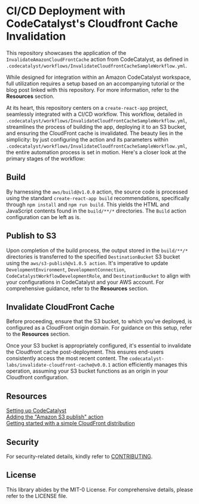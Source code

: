 # CI/CD Deployment with CodeCatalyst's Cloudfront Cache Invalidation

This repository showcases the application of the `InvalidateAmazonCloudFrontCache` action from CodeCatalyst, as defined in `.codecatalyst/workflows/InvalidateCloudfrontCacheSampleWorkflow.yml`.

While designed for integration within an Amazon CodeCatalyst workspace, full 
utilization requires a setup based on an accompanying tutorial or the blog post
linked with this repository. For more information, refer to the **Resources** section.

At its heart, this repository centers on a `create-react-app` project, 
seamlessly integrated with a CI/CD workflow. This workflow, detailed in 
`.codecatalyst/workflows/InvalidateCloudfrontCacheSampleWorkflow.yml`, streamlines the process of building the app, deploying it to an S3 bucket, and ensuring the CloudFront cache is invalidated. The beauty lies in the simplicity: by just configuring the action and its parameters within `.codecatalyst/workflows/InvalidateCloudfrontCacheSampleWorkflow.yml`, the entire automation process is set in motion. Here's a closer look at the primary stages of the workflow:

## Build
By harnessing the `aws/build@v1.0.0` action, the source code is processed using 
the standard `create-react-app build` recommendations, specifically through 
`npm install` and `npm run build`. This yields the HTML and JavaScript contents 
found in the `build/**/*` directories. The `Build` action configuration can be
left as is. 

## Publish to S3
Upon completion of the build process, the output stored in the `build/**/*` directories is transferred to the specified `DestinationBucket` S3 bucket using the `aws/s3-publish@v1.0.5 action`. It's imperative to update `DevelopmentEnvironment`, `DevelopmentConnection`, `CodeCatalystWorkflowDevelopmentRole`, and `DestinationBucket` to align with your configurations in CodeCatalyst and your AWS account. For comprehensive guidance, refer to the **Resources** section.

## Invalidate CloudFront Cache
Before proceeding, ensure that the S3 bucket, to which you've deployed, is 
configured as a CloudFront origin domain. For guidance on this setup, refer to 
the **Resources** section.

Once your S3 bucket is appropriately configured, it's essential to invalidate 
the Cloudfront cache post-deployment. This ensures end-users consistently 
access the most recent content. The `codecatalyst-labs/invalidate-cloudfront-cache@v0.0.1` action efficiently manages this operation, assuming your S3 bucket functions as an origin in your Cloudfront configuration.

## Resources
[Setting up CodeCatalyst](https://docs.aws.amazon.com/codecatalyst/latest/userguide/setting-up-topnode.html)  
[Adding the "Amazon S3 publish" action](https://docs.aws.amazon.com/codecatalyst/latest/userguide/s3-pub-action.html)  
[Getting started with a simple CloudFront distribution](https://docs.aws.amazon.com/AmazonCloudFront/latest/DeveloperGuide/GettingStarted.SimpleDistribution.html)  

## Security
For security-related details, kindly refer to [CONTRIBUTING](CONTRIBUTING.md#security-issue-notifications).

## License
This library abides by the MIT-0 License. For comprehensive details, please refer to the LICENSE file.
